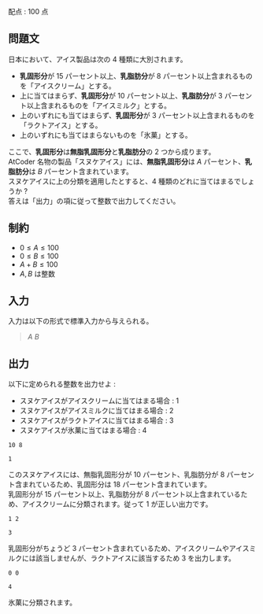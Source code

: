 配点 : $100$ 点

## 問題文

日本において、アイス製品は次の $4$ 種類に大別されます。  

- **乳固形分**が $15$ パーセント以上、**乳脂肪分**が $8$ パーセント以上含まれるものを「アイスクリーム」とする。
- 上に当てはまらず、**乳固形分**が $10$ パーセント以上、**乳脂肪分**が $3$ パーセント以上含まれるものを「アイスミルク」とする。
- 上のいずれにも当てはまらず、**乳固形分**が $3$ パーセント以上含まれるものを「ラクトアイス」とする。
- 上のいずれにも当てはまらないものを「氷菓」とする。

ここで、**乳固形分**は**無脂乳固形分**と**乳脂肪分**の $2$ つから成ります。<br>
AtCoder 名物の製品「スヌケアイス」には、**無脂乳固形分**は $A$ パーセント、**乳脂肪分**は $B$ パーセント含まれています。<br>
スヌケアイスに上の分類を適用したとすると、$4$ 種類のどれに当てはまるでしょうか ?<br>
答えは「出力」の項に従って整数で出力してください。  

## 制約

- $0 \le A \le 100$
- $0 \le B \le 100$
- $A + B \le 100$
- $A, B$ は整数

## 入力

入力は以下の形式で標準入力から与えられる。

> $A$ $B$

## 出力

以下に定められる整数を出力せよ :

- スヌケアイスがアイスクリームに当てはまる場合 : $1$
- スヌケアイスがアイスミルクに当てはまる場合 : $2$
- スヌケアイスがラクトアイスに当てはまる場合 : $3$
- スヌケアイスが氷菓に当てはまる場合 : $4$

```input1
10 8
```

```output1
1
```

このスヌケアイスには、無脂乳固形分が $10$ パーセント、乳脂肪分が $8$ パーセント含まれているため、乳固形分は $18$ パーセント含まれています。<br>
乳固形分が $15$ パーセント以上、乳脂肪分が $8$ パーセント以上含まれているため、アイスクリームに分類されます。従って $1$ が正しい出力です。  

```input2
1 2
```

```output2
3
```

乳固形分がちょうど $3$ パーセント含まれているため、アイスクリームやアイスミルクには該当しませんが、ラクトアイスに該当するため $3$ を出力します。  

```input3
0 0
```

```output3
4
```

氷菓に分類されます。